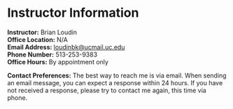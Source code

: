 # Instructor Information

**Instructor:** Brian Loudin <br>
**Office Location:** N/A<br>
**Email Address:** [loudinbk@ucmail.uc.edu](mailto:loudinbk@ucmail.uc.edu) <br>
**Phone Number:** 513-253-9383 <br>
**Office Hours:** By appointment only <br>

**Contact Preferences:** The best way to reach me is via email. When sending an email message, you can expect a response within 24 hours. If you have not received a response, please try to contact me again, this time via phone.<br>




